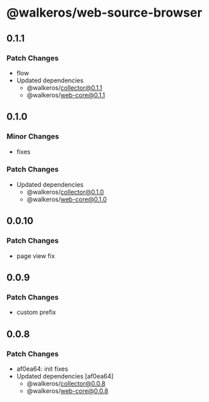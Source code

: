 # @walkeros/web-source-browser

## 0.1.1

### Patch Changes

- flow
- Updated dependencies
  - @walkeros/collector@0.1.1
  - @walkeros/web-core@0.1.1

## 0.1.0

### Minor Changes

- fixes

### Patch Changes

- Updated dependencies
  - @walkeros/collector@0.1.0
  - @walkeros/web-core@0.1.0

## 0.0.10

### Patch Changes

- page view fix

## 0.0.9

### Patch Changes

- custom prefix

## 0.0.8

### Patch Changes

- af0ea64: init fixes
- Updated dependencies [af0ea64]
  - @walkeros/collector@0.0.8
  - @walkeros/web-core@0.0.8

